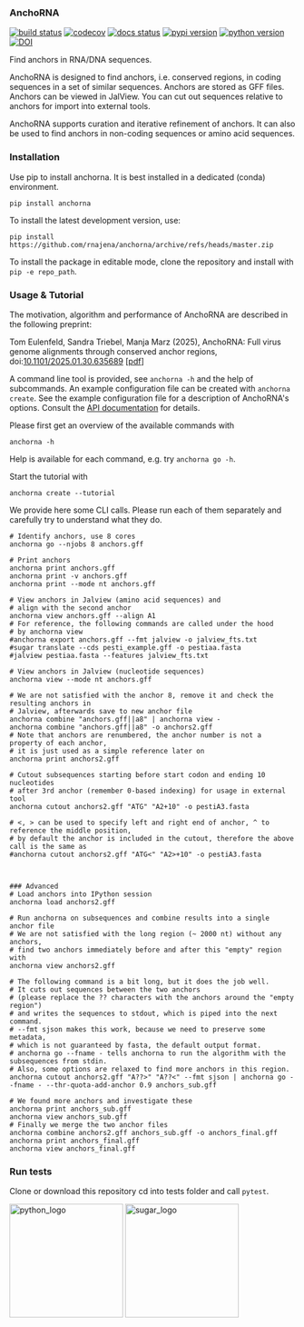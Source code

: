 ### AnchoRNA
[![build status](https://github.com/rnajena/anchorna/workflows/tests/badge.svg)](https://github.com/rnajena/anchorna/actions)
[![codecov](https://codecov.io/gh/rnajena/anchorna/branch/master/graph/badge.svg)](https://codecov.io/gh/rnajena/anchorna)
[![docs status](https://readthedocs.org/projects/anchorna/badge/?version=latest)](https://anchorna.readthedocs.io)
[![pypi version](https://img.shields.io/pypi/v/anchorna.svg)](https://pypi.python.org/pypi/anchorna)
[![python version](https://img.shields.io/pypi/pyversions/anchorna.svg)](https://python.org)
[![DOI](https://zenodo.org/badge/DOI/10.5281/zenodo.12190267.svg)](https://doi.org/10.5281/zenodo.12190267)

Find anchors in RNA/DNA sequences.

AnchoRNA is designed to find anchors, i.e. conserved regions, in coding sequences in a set of similar sequences. Anchors are stored as GFF files.
Anchors can be viewed in JalView. You can cut out sequences relative to anchors for import into external tools.

AnchoRNA supports curation and iterative refinement of anchors. It can also be used to find anchors in non-coding sequences or amino acid sequences.

### Installation

Use pip to install anchorna. It is best installed in a dedicated (conda) environment.

```
pip install anchorna
```

To install the latest development version, use:

```
pip install https://github.com/rnajena/anchorna/archive/refs/heads/master.zip
```

To install the package in editable mode, clone the repository and install with `pip -e repo_path`.

### Usage & Tutorial

The motivation, algorithm and performance of AnchoRNA are described in the following preprint:

Tom Eulenfeld, Sandra Triebel, Manja Marz (2025),
AnchoRNA: Full virus genome alignments through conserved anchor regions,
doi:[10.1101/2025.01.30.635689](https://doi.org/10.1101/2025.01.30.635689)
[[pdf](https://www.biorxiv.org/content/10.1101/2025.01.30.635689.full.pdf)]

A command line tool is provided, see `anchorna -h` and the help of subcommands. An example configuration file can be created with `anchorna create`.
See the example configuration file for a description of AnchoRNA's options. Consult the [API documentation](https://anchorna.readthedocs.io) for details.

Please first get an overview of the available commands with

```
anchorna -h
```

Help is available for each command, e.g. try `anchorna go -h`.

Start the tutorial with

```
anchorna create --tutorial
```

We provide here some CLI calls. Please run each of them separately and carefully try to understand what they do.

```
# Identify anchors, use 8 cores
anchorna go --njobs 8 anchors.gff

# Print anchors
anchorna print anchors.gff
anchorna print -v anchors.gff
anchorna print --mode nt anchors.gff

# View anchors in Jalview (amino acid sequences) and
# align with the second anchor
anchorna view anchors.gff --align A1
# For reference, the following commands are called under the hood
# by anchorna view
#anchorna export anchors.gff --fmt jalview -o jalview_fts.txt
#sugar translate --cds pesti_example.gff -o pestiaa.fasta
#jalview pestiaa.fasta --features jalview_fts.txt

# View anchors in Jalview (nucleotide sequences)
anchorna view --mode nt anchors.gff

# We are not satisfied with the anchor 8, remove it and check the resulting anchors in
# Jalview, afterwards save to new anchor file
anchorna combine "anchors.gff||a8" | anchorna view -
anchorna combine "anchors.gff||a8" -o anchors2.gff
# Note that anchors are renumbered, the anchor number is not a property of each anchor,
# it is just used as a simple reference later on
anchorna print anchors2.gff

# Cutout subsequences starting before start codon and ending 10 nucleotides
# after 3rd anchor (remember 0-based indexing) for usage in external tool
anchorna cutout anchors2.gff "ATG" "A2+10" -o pestiA3.fasta

# <, > can be used to specify left and right end of anchor, ^ to reference the middle position,
# by default the anchor is included in the cutout, therefore the above call is the same as
#anchorna cutout anchors2.gff "ATG<" "A2>+10" -o pestiA3.fasta



### Advanced
# Load anchors into IPython session
anchorna load anchors2.gff

# Run anchorna on subsequences and combine results into a single anchor file
# We are not satisfied with the long region (~ 2000 nt) without any anchors,
# find two anchors immediately before and after this "empty" region with
anchorna view anchors2.gff

# The following command is a bit long, but it does the job well.
# It cuts out sequences between the two anchors
# (please replace the ?? characters with the anchors around the "empty region")
# and writes the sequences to stdout, which is piped into the next command.
# --fmt sjson makes this work, because we need to preserve some metadata,
# which is not guaranteed by fasta, the default output format.
# anchorna go --fname - tells anchorna to run the algorithm with the subsequences from stdin.
# Also, some options are relaxed to find more anchors in this region.
anchorna cutout anchors2.gff "A??>" "A??<" --fmt sjson | anchorna go --fname - --thr-quota-add-anchor 0.9 anchors_sub.gff

# We found more anchors and investigate these
anchorna print anchors_sub.gff
anchorna view anchors_sub.gff
# Finally we merge the two anchor files
anchorna combine anchors2.gff anchors_sub.gff -o anchors_final.gff
anchorna print anchors_final.gff
anchorna view anchors_final.gff
```

### Run tests

Clone or download this repository cd into tests folder and call `pytest`.

[<img src="https://www.python.org/static/community_logos/python-powered-w-200x80.png" alt="python_logo" width="200">](https://www.python.org/)
[<img src="https://raw.github.com/rnajena/sugar/logo/sugar_logo.png" alt="sugar_logo" width="200">](https://github.com/rnajena/sugar)
